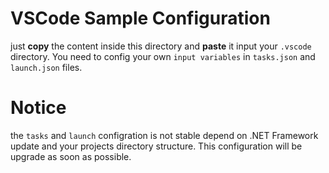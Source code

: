 # VSCode Sample Configuration

just **copy** the content inside this directory and **paste** it input your `.vscode` directory. You need to config your own `input variables` in `tasks.json` and `launch.json` files.

# Notice

the `tasks` and `launch` configration is not stable depend on .NET Framework update and your projects directory structure. This configuration will be upgrade as soon as possible.
